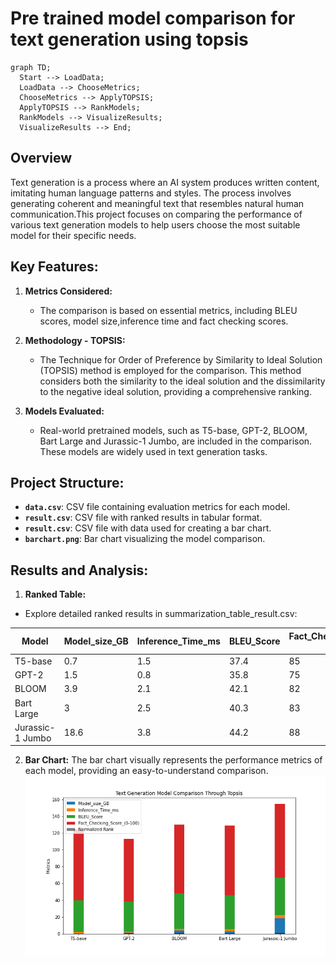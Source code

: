 # Pre trained model comparison for text generation using topsis
```mermaid
graph TD;
  Start --> LoadData;
  LoadData --> ChooseMetrics;
  ChooseMetrics --> ApplyTOPSIS;
  ApplyTOPSIS --> RankModels;
  RankModels --> VisualizeResults;
  VisualizeResults --> End;
```

## Overview
Text generation is a process where an AI system produces written content, imitating human language patterns and styles. The process involves generating coherent and meaningful text that resembles natural human communication.This project focuses on comparing the performance of various text generation models to help users choose the most suitable model for their specific needs.

## Key Features:

1. **Metrics Considered:**
   - The comparison is based on essential metrics, including BLEU scores, model size,inference time and fact checking scores.
     
2. **Methodology - TOPSIS:**
   - The Technique for Order of Preference by Similarity to Ideal Solution (TOPSIS) method is employed for the comparison. This method considers both the similarity to the ideal solution and the dissimilarity to the negative ideal solution, providing a comprehensive ranking.

3. **Models Evaluated:**
   - Real-world pretrained models, such as T5-base, GPT-2, BLOOM, Bart Large and Jurassic-1 Jumbo, are included in the comparison. These models are widely used in text generation tasks.
  
## Project Structure:

- **`data.csv`**: CSV file containing evaluation metrics for each model.
- **`result.csv`**: CSV file with ranked results in tabular format.
- **`result.csv`**: CSV file with data used for creating a bar chart.
- **`barchart.png`**: Bar chart visualizing the model comparison.

## Results and Analysis:
1. **Ranked Table:**
- Explore detailed ranked results in summarization_table_result.csv:
  
| Model            | Model_size_GB | Inference_Time_ms | BLEU_Score | Fact_Checking_Score_(0-100) | TOPSIS_Score | Rank |
| ---------------- | ------------- | ----------------- | ---------- | --------------------------- | ------------ | ---- |
| T5-base          | 0.7           | 1.5               | 37.4       | 85                          | 0.920279     | 1    |
| GPT-2            | 1.5           | 0.8               | 35.8       | 75                          | 0.458519     | 2    |
| BLOOM            | 3.9           | 2.1               | 42.1       | 82                          | 0.149159     | 4    |
| Bart Large       | 3             | 2.5               | 40.3       | 83                          | 0.202173     | 3    |
| Jurassic-1 Jumbo | 18.6          | 3.8               | 44.2       | 88                          | 0.006171     | 5    |

2. **Bar Chart:**
The bar chart visually represents the performance metrics of each model, providing an easy-to-understand comparison.
![Alt Text](BarChart.png)



